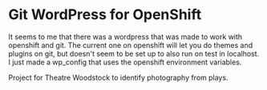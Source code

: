 Git WordPress for OpenShift
===========================

It seems to me that there was a wordpress that was made to work with openshift and git. The current one on openshift will let you do themes and plugins on git, but doesn't seem to be set up to also run on test in localhost. I just made a wp_config that uses the openshift environment variables.

Project for Theatre Woodstock to identify photography from plays.
